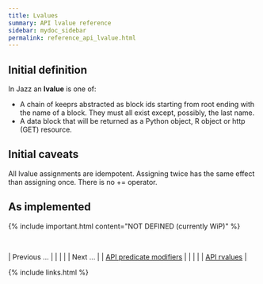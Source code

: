 ```yaml
---
title: Lvalues
summary: API lvalue reference
sidebar: mydoc_sidebar
permalink: reference_api_lvalue.html
---
```


## Initial definition

In Jazz an **lvalue** is one of:

  * A chain of keeprs abstracted as block ids starting from root ending with the name of a block. They must all exist except, possibly, the last name.
  * A data block that will be returned as a Python object, R object or http (GET) resource.

## Initial caveats

All lvalue assignments are idempotent. Assigning twice has the same effect than assigning once. There is no += operator.

## As implemented

{% include important.html content="NOT DEFINED (currently WiP)" %}

<br/>

| <span class="label label-default">Previous ...</span> | | | | | <span class="label label-info">Next ...</span> |
| [API predicate modifiers](reference_api_predicate_modifiers.html) | | | | | [API rvalues](reference_api_rvalue.html) |

{% include links.html %}
